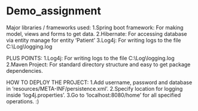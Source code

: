 # Demo_assignment
Major libraries / frameworks used:
1.Spring boot framework: For making model, views and forms to get data. 
2.Hibernate: For accessing database via entity manage for entity ‘Patient’
3.Log4j: For writing logs to the file C:\Log\logging.log

PLUS POINTS:
1.Log4j: For writing logs to the file C:\Log\logging.log
2.Maven Project: For standard directory structure and easy to get package dependencies.

HOW TO DEPLOY THE PROJECT:
1.Add username, password and database in ‘resources/META-INF/persistence.xml’.
2.Specify location for logging inside ‘log4j.properties’.
3.Go to ‘localhost:8080/home’ for all specified operations. :)
